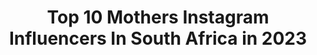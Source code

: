 ---
title: Top 10 Mothers Instagram Influencers In South Africa in 2023
description: >-
  Find top mothers Instagram influencers in South Africa in 2023. Most popular hashtags: #jamesoncollabs #babysoftsupremequilts #dovedayathome.
platform: Instagram
hits: 107
text_top: Discover the most popular Instagram profiles on inBeat.
text_bottom: inBeat has 107 Instagram influencers like this in South Africa for you to connect with.
profiles:
  - username: "abbybuahin"
    fullname: >-
      ♡ ABBY BUAHIN
    bio: >-
      Honest motherhood ❁ inspiring confidence & resilience color lover • story teller • world explorer {half African family} 🇬🇭 DM to collab our story ➴
    location: "South Africa"
    followers: 10598
    engagement: 536
    commentsToLikes: 0.080535
    id: ck6trnbbuzzb40j713wpu142q
    verified: false
    hashtags: "#youareenough, #momoftwo, #loveoneanother, #buahinlastminutehalloween"
  - username: "jmstander"
    fullname: >-
      Jean-Marié Neethling Stander
    bio: >-
      Judge nothing & you‘ll be happy Forgive everything & you‘ll be happier Love everything & you‘ll be happiest #motherhoodafterivf 👶🏼Everli 💍 @cjstander
    location: "South Africa"
    followers: 15675
    engagement: 955
    commentsToLikes: 0.020743
    id: ck0w1z40zlukc0i19t2ibahu3
    verified: false
    hashtags: "#oshkoshbgosh, #shedoesnthaveherlicenseyet, #wewereparked, #abby"
  - username: "babalwa_ndlwana"
    fullname: >-
      Bubbles2
    bio: >-
      Herbalife distributor 🌱 Family Mother of Ukho-Nkosi AAA Graduate 👩‍🎓 South Africa 🇿🇦 Fiancé to @zowlars 👇🏾 YouTube: https://youtu.be/bRf_-GMh_xI
    location: "South Africa"
    followers: 66968
    engagement: 616
    commentsToLikes: 0.012433
    id: ck15tmtggiuz50i19phn68ayp
    verified: false
    hashtags: "#myweightlossjourney, #covid19sa, #babysoft, #collab"
  - username: "sewela_babes_we_eff"
    fullname: >-
      
    bio: >-
      A believer in Christ🙏 Mother to Dimpho👶 Loyal member of EFF✊ A focused Queen 👑
    location: "South Africa"
    followers: 36945
    engagement: 132
    commentsToLikes: 0.027217
    id: ck6ttlxprbca30j71s8ygg9qs
    verified: false
    hashtags: "#tbt"
  - username: "rolenestrauss"
    fullname: >-
      Rolene Strauss
    bio: >-
      🇿🇦 Transformative Self-Confidence Coach 💭 International Speaker 🎤 Author 🖊 Mother and Wife ❤️ Miss World 2014 🌎 Director @revitahealthsa
    location: "South Africa"
    followers: 306876
    engagement: 158
    commentsToLikes: 0.010235
    id: ck55j24gmw2r10i11fu9r70ze
    verified: true
    hashtags: "#doveselfesteemproject, #courageousconversationsforkids, #dsep, #dovedayathome"
  - username: "jmatubia"
    fullname: >-
      Jackie Matubia
    bio: >-
      🔸Tv Host @ezonewithjackie Mon-Tue 4pm @strembotv 🔸 Tv Producer 🔸Actress 🔸Entrepreneur ▪️ BRAND INFLUENCER 🔹Mother FOR BOOKINGS: jmatubia@gmail.com
    location: "South Africa"
    followers: 413261
    engagement: 261
    commentsToLikes: 0.009438
    id: ck5qcilpoqrc50i11wvugt7po
    verified: true
    hashtags: "#wcw, #sincerlydaisy"
  - username: "fundi_zwane"
    fullname: >-
      Fundi Zwane | Actress
    bio: >-
      Actress | Public Speaker| Entrepreneur| Content Creator| Mother| MC Appearances & Bookings: BookFundi@Society5.co.za Purchase Camagu NOW!
    location: "South Africa"
    followers: 21695
    engagement: 536
    commentsToLikes: 0.004147
    id: ckf5o4dds0v7i0j236qeg2f0b
    verified: false
    hashtags: "#mazwanemagic, #camagu, #truestory, #iskhathisifikile"
  - username: "sueduminy"
    fullname: >-
      Sue Duminy
    bio: >-
      A glimpse into my world - All things food, fashion, fitness, fun, travel & motherhood
    location: "South Africa"
    followers: 77830
    engagement: 210
    commentsToLikes: 0.042813
    id: ck14kub85rd0j0i19rw7vt0fg
    verified: true
    hashtags: "#sponsored, #staysafe, #ad, #keepitclean"
  - username: "elizabethjackrich"
    fullname: >-
      ElizabethJack-Rich💯
    bio: >-
      Wife, Mother...... Let love lead. Exodus 14 vs 12-15 FIRST AFRICAN WOMAN TO BE FEATURED ON THE COVER OF WORLD FINANCE (Spring Issue 2020)
    location: "South Africa"
    followers: 92092
    engagement: 438
    commentsToLikes: 0.046298
    id: ck6ttle06b9jf0j71dciqluuu
    verified: false
    hashtags: "#plsstaysafeeveryone, #endsars, #plsstaysafe, #endpolicebrutality"
  - username: "judiekama"
    fullname: >-
      Judie Sbahle Kama
    bio: >-
      •Co-owner and founder of @meringuestars •Co-owner and founder of @botched_hair •Beautician •RnB Dj •Mother to @simbas_pride_kion & @avile_kama
    location: "South Africa"
    followers: 66055
    engagement: 482
    commentsToLikes: 0.021617
    id: ck13cgiel084e0i19d3dxjumm
    verified: false
    hashtags: "#legacyhotels, #tiktok, #michelangelotowers, #jamesoncollabs"
---